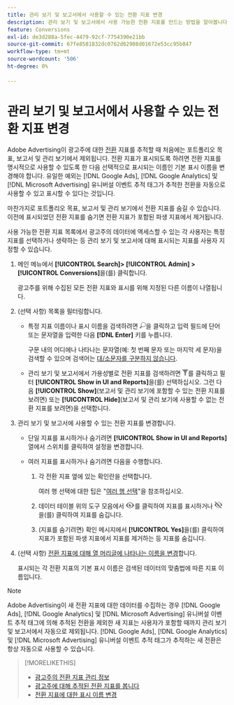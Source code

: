 ```yaml
---
title: 관리 보기 및 보고서에서 사용할 수 있는 전환 지표 변경
description: 관리 보기 및 보고서에서 사용 가능한 전환 지표를 만드는 방법을 알아봅니다.
feature: Conversions
exl-id: de3d288a-5fec-4479-92cf-7754390e21bb
source-git-commit: 67fe8581832dc0762d62908d01672e53cc95b847
workflow-type: tm+mt
source-wordcount: '506'
ht-degree: 0%

---
```


# 관리 보기 및 보고서에서 사용할 수 있는 전환 지표 변경

Adobe Advertising이 광고주에 대한 [전환](/help/search-social-commerce/glossary.md#c-d) 지표를 추적할 때 처음에는 포트폴리오 목표, 보고서 및 관리 보기에서 제외됩니다. 전환 지표가 표시되도록 하려면 전환 지표를 명시적으로 사용할 수 있도록 한 다음 선택적으로 표시되는 이름인 기본 표시 이름을 변경해야 합니다. 유일한 예외는 [!DNL Google Ads], [!DNL Google Analytics] 및 [!DNL Microsoft Advertising] 유니버설 이벤트 추적 태그가 추적한 전환을 자동으로 사용할 수 있고 표시할 수 있다는 것입니다.

마찬가지로 포트폴리오 목표, 보고서 및 관리 보기에서 전환 지표를 숨길 수 있습니다. 이전에 표시되었던 전환 지표를 숨기면 전환 지표가 포함된 파생 지표에서 제거됩니다.

사용 가능한 전환 지표 목록에서 광고주의 데이터에 액세스할 수 있는 각 사용자는 특정 지표를 선택하거나 생략하는 등 관리 보기 및 보고서에 대해 표시되는 지표를 사용자 지정할 수 있습니다.

1. 메인 메뉴에서 **[!UICONTROL Search]> [!UICONTROL Admin] >[!UICONTROL Conversions]**&#x200B;을(를) 클릭합니다.

   광고주를 위해 수집된 모든 전환 지표와 표시를 위해 지정된 다른 이름이 나열됩니다.

1. (선택 사항) 목록을 필터링합니다.

   * 특정 지표 이름이나 표시 이름을 검색하려면 ![검색](/help/search-social-commerce/assets/search.png "검색")을 클릭하고 입력 필드에 단어 또는 문자열을 입력한 다음 **[!DNL Enter]** 키를 누릅니다.

     구문 내의 어디에나 나타나는 문자열(예: 첫 번째 문자 또는 마지막 세 문자)을 검색할 수 있으며 검색어는 [대/소문자를 구분하지 않습니다](/help/search-social-commerce/glossary.md#c-d).

   * 관리 보기 및 보고서에서 가용성별로 전환 지표를 검색하려면 ![필터](/help/search-social-commerce/assets/filter.png "필터")를 클릭하고 필터 **[!UICONTROL Show in UI and Reports]**&#x200B;을(를) 선택하십시오. 그런 다음 **[!UICONTROL Show]**(보고서 및 관리 보기에 포함할 수 있는 전환 지표를 보려면) 또는 **[!UICONTROL Hide]**(보고서 및 관리 보기에 사용할 수 없는 전환 지표를 보려면)을 선택합니다.

1. 관리 보기 및 보고서에 사용할 수 있는 전환 지표를 변경합니다.

   * 단일 지표를 표시하거나 숨기려면 **[!UICONTROL Show in UI and Reports]** 열에서 스위치를 클릭하여 설정을 변경합니다.

   * 여러 지표를 표시하거나 숨기려면 다음을 수행합니다.

      1. 각 전환 지표 옆에 있는 확인란을 선택합니다.

         여러 행 선택에 대한 팁은 &quot;[여러 행 선택](/help/search-social-commerce/common-tasks/navigation-editing-selection/multiple-rows-select.md)&quot;을 참조하십시오.

      1. 데이터 테이블 위의 도구 모음에서 ![표시](/help/search-social-commerce/assets/show.png "표시")를 클릭하여 지표를 표시하거나 ![숨기기](/help/search-social-commerce/assets/hide.png "숨기기")을(를) 클릭하여 지표를 숨깁니다.

      1. (지표를 숨기려면) 확인 메시지에서 **[!UICONTROL Yes]**&#x200B;을(를) 클릭하여 지표가 포함된 파생 지표에서 지표를 제거하는 등 지표를 숨깁니다.

1. (선택 사항) [전환 지표에 대해 열 머리글에 나타나는 이름을 변경](conversion-metric-edit-display-name.md)합니다.

   표시되는 각 전환 지표의 기본 표시 이름은 검색된 데이터의 맞춤법에 따른 지표 이름입니다.

>[!NOTE]
>
>Adobe Advertising이 새 전환 지표에 대한 데이터를 수집하는 경우 [!DNL Google Ads], [!DNL Google Analytics] 및 [!DNL Microsoft Advertising] 유니버설 이벤트 추적 태그에 의해 추적된 전환을 제외한 새 지표는 사용자가 포함할 때까지 관리 보기 및 보고서에서 자동으로 제외됩니다. [!DNL Google Ads], [!DNL Google Analytics] 및 [!DNL Microsoft Advertising] 유니버설 이벤트 추적 태그가 추적하는 새 전환은 항상 자동으로 사용할 수 있습니다.

>[!MORELIKETHIS]
>
>* [광고주의 전환 지표 관리 정보](conversion-metric-about.md)
>* [광고주에 대해 추적된 전환 지표를 봅니다](conversion-metric-view-tracked.md)
>* [전환 지표에 대한 표시 이름 변경](conversion-metric-edit-display-name.md)
